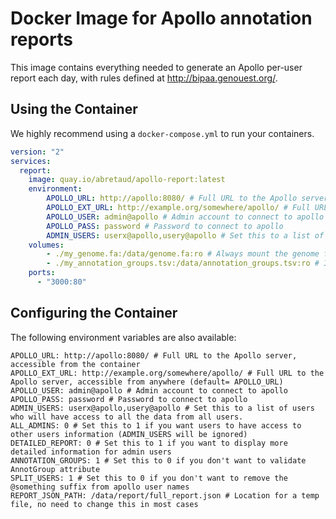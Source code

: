 # Docker Image for Apollo annotation reports

This image contains everything needed to generate an Apollo per-user report each day, with rules defined at http://bipaa.genouest.org/.

## Using the Container

We highly recommend using a `docker-compose.yml` to run your containers.

```yaml
version: "2"
services:
  report:
    image: quay.io/abretaud/apollo-report:latest
    environment:
        APOLLO_URL: http://apollo:8080/ # Full URL to the Apollo server
        APOLLO_EXT_URL: http://example.org/somewhere/apollo/ # Full URL to the Apollo server, accessible from anywhere (default= APOLLO_URL)
        APOLLO_USER: admin@apollo # Admin account to connect to apollo
        APOLLO_PASS: password # Password to connect to apollo
        ADMIN_USERS: userx@apollo,usery@apollo # Set this to a list of users who will have access to all the data from all users.
    volumes:
        - ./my_genome.fa:/data/genome.fa:ro # Always mount the genome fasta file to this location
        - ./my_annotation_groups.tsv:/data/annotation_groups.tsv:ro # If you have annotation groups, mount the list file on this location
    ports:
      - "3000:80"
```

## Configuring the Container

The following environment variables are also available:

```
APOLLO_URL: http://apollo:8080/ # Full URL to the Apollo server, accessible from the container
APOLLO_EXT_URL: http://example.org/somewhere/apollo/ # Full URL to the Apollo server, accessible from anywhere (default= APOLLO_URL)
APOLLO_USER: admin@apollo # Admin account to connect to apollo
APOLLO_PASS: password # Password to connect to apollo
ADMIN_USERS: userx@apollo,usery@apollo # Set this to a list of users who will have access to all the data from all users.
ALL_ADMINS: 0 # Set this to 1 if you want users to have access to other users information (ADMIN_USERS will be ignored)
DETAILED_REPORT: 0 # Set this to 1 if you want to display more detailed information for admin users
ANNOTATION_GROUPS: 1 # Set this to 0 if you don't want to validate AnnotGroup attribute
SPLIT_USERS: 1 # Set this to 0 if you don't want to remove the @something suffix from apollo user names
REPORT_JSON_PATH: /data/report/full_report.json # Location for a temp file, no need to change this in most cases
```
